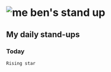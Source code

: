 # ![me](https://avatars2.githubusercontent.com/u/5232044?s=50&v=4) ben's stand up

## My daily stand-ups
 
### Today

    Rising star
